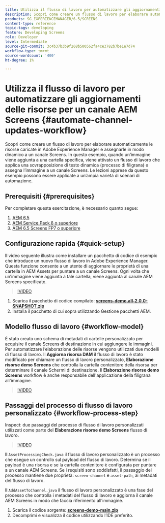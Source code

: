 ```yaml
---
title: Utilizza il flusso di lavoro per automatizzare gli aggiornamenti delle risorse per un canale AEM Screens
description: Scopri come creare un flusso di lavoro per elaborare automaticamente le risorse caricate in Adobe Experience Manager e assegnarle in modo dinamico a un canale Screens.
products: SG_EXPERIENCEMANAGER/6.5/SCREENS
content-type: reference
topic-tags: developing
feature: Developing Screens
role: Developer
level: Intermediate
source-git-commit: 3c4b37b3b9f268b500562fa4ce3782b7be1e7d74
workflow-type: tm+mt
source-wordcount: '400'
ht-degree: 1%

---
```



# Utilizza il flusso di lavoro per automatizzare gli aggiornamenti delle risorse per un canale AEM Screens {#automate-channel-updates-workflow}

Scopri come creare un flusso di lavoro per elaborare automaticamente le risorse caricate in Adobe Experience Manager e assegnarle in modo dinamico a un canale Screens. In questo esempio, quando un’immagine viene aggiunta a una cartella specifica, viene attivato un flusso di lavoro che applica una sovrapposizione di testo dinamica (processo di filigrana) e assegna l’immagine a un canale Screens. Le lezioni apprese da questo esempio possono essere applicate a un’ampia varietà di scenari di automazione.

## Prerequisiti {#prerequisites}

Per completare questa esercitazione, è necessario quanto segue:

1. [AEM 6.5](https://experienceleague.adobe.com/en/docs/experience-manager-65)
1. [AEM Service Pack 8 o superiore](https://experienceleague.adobe.com/it/docs/experience-manager-65/content/release-notes/release-notes)
1. [AEM 6.5 Screens FP7 o superiore](https://experienceleague.adobe.com/en/docs/experience-manager-screens/user-guide/release-notes/release-notes-fp-202103)

## Configurazione rapida {#quick-setup}

Il video seguente illustra come installare un pacchetto di codice di esempio che introduce un nuovo flusso di lavoro in Adobe Experience Manager. Questa funzione consente a un utente di aggiornare le proprietà di una cartella in AEM Assets per puntare a un canale Screens. Ogni volta che un’immagine viene aggiunta a tale cartella, viene aggiunta al canale AEM Screens specificato.

>[!VIDEO](https://video.tv.adobe.com/v/333174/?quality=12&learn=on)

1. Scarica il pacchetto di codice compilato: **[screens-demo.all-2.0.0-SNAPSHOT.zip](./assets/screens-demo.all-2.0.0-SNAPSHOT.zip)**
1. Installa il pacchetto di cui sopra utilizzando Gestione pacchetti AEM.

## Modello flusso di lavoro {#workflow-model}

È stato creato uno schema di metadati di cartelle personalizzato per acquisire il canale Screens di destinazione in cui aggiungere le immagini. Per automatizzare l’elaborazione delle risorse vengono utilizzati due modelli di flusso di lavoro. Il **Aggiorna risorsa DAM** il flusso di lavoro è stato modificato per chiamare un flusso di lavoro personalizzato, **Elaborazione risorse demo Screens** che controlla la cartella contenitore della risorsa per determinare il canale Schermi di destinazione. Il **Elaborazione risorse demo Screens** workflow è anche responsabile dell&#39;applicazione della filigrana all&#39;immagine.

>[!VIDEO](https://video.tv.adobe.com/v/333175/?quality=12&learn=on)

## Passaggi del processo di flusso di lavoro personalizzato {#workflow-process-step}

Inspect: due passaggi del processo di flusso di lavoro personalizzati utilizzati come parte del **Elaborazione risorse demo Screens** flusso di lavoro.

>[!VIDEO](https://video.tv.adobe.com/v/333179/?quality=12&learn=on)

Il `AssetProcessingCheck.java` il flusso di lavoro personalizzato è un processo che esegue un controllo sul payload del flusso di lavoro. Determina se il payload è una risorsa e se la cartella contenitore è configurata per puntare a un canale AEM Screens. Se i requisiti sono soddisfatti, il passaggio del processo mantiene due proprietà: `screen-channel` e `asset-path`, ai metadati del flusso di lavoro.

Il `AddAssetToChannel.java` il flusso di lavoro personalizzato è una fase del processo che controlla i metadati del flusso di lavoro e aggiorna il canale AEM Screens in modo che faccia riferimento all’immagine.

1. Scarica il codice sorgente: **[screens-demo-main.zip](./assets/screens-demo-main.zip)**
1. Decomprimi e visualizza il codice utilizzando l’IDE preferito.
